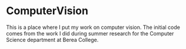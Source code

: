 # ComputerVision

This is a place where I put my work on computer vision. The initial code comes
from the work I did during summer research for the Computer Science department
at Berea College.
